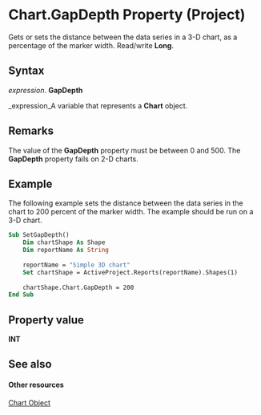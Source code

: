 
# Chart.GapDepth Property (Project)
Gets or sets the distance between the data series in a 3-D chart, as a percentage of the marker width. Read/write  **Long**.

## Syntax

 _expression_. **GapDepth**

 _expression_A variable that represents a  **Chart** object.


## Remarks

The value of the  **GapDepth** property must be between 0 and 500. The **GapDepth** property fails on 2-D charts.


## Example

The following example sets the distance between the data series in the chart to 200 percent of the marker width. The example should be run on a 3-D chart.


```vb
Sub SetGapDepth()
    Dim chartShape As Shape
    Dim reportName As String
    
    reportName = "Simple 3D chart"
    Set chartShape = ActiveProject.Reports(reportName).Shapes(1)
    
    chartShape.Chart.GapDepth = 200
End Sub
```


## Property value

 **INT**


## See also


#### Other resources


 [Chart Object](810d4ec1-69d2-c432-b9da-57042b783b85.md)
